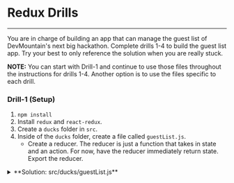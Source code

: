 # Redux Drills
---
You are in charge of building an app that can manage the guest list of DevMountain's next big hackathon. Complete drills 1-4 to build the guest list app. Try your best to only reference the solution when you are really stuck.

**NOTE:** You can start with Drill-1 and continue to use those files throughout the instructions for drills 1-4. Another option is to use the files specific to each drill.


### Drill-1 (Setup)

1. `npm install`
2. Install `redux` and `react-redux`.
3. Create a `ducks` folder in `src`.
4. Inside of the `ducks` folder, create a file called `guestList.js`.
    - Create a reducer. The reducer is just a function that takes in state and an action. For now, have the reducer immediately return state. Export the reducer.

<details>
  <summary>**Solution: src/ducks/guestList.js**</summary>
  ```
  const initialState = {}

  export default function reducer(state = initialState, action) {
    return state;
  }
  ```
</details>

5. Create a `store.js` file in the `src` folder.
    - In `store.js` import `createStore` ( from redux ) and the reducer.
    - Export the invocation of `createStore` with the reducer as the only argument.

  **Solution: src/store.js**

  ```
  import { createStore } from 'redux';
  import guestlist_reducer from './ducks/guestList';
  export default createStore(guestlist_reducer);
  ```

6. In `index.js`:
    - Import `Provider` (from react-redux) and the store.
    - In the render method, wrap `<App />` with `Provider`.
    - Pass the store, as a prop, to `Provider`.


**Solution: src/index.js**

```
import React from 'react';

import ReactDOM from 'react-dom';
import { Provider } from 'react-redux';
import App from './App';
import store from './store';
import registerServiceWorker from './registerServiceWorker';
import './index.css';

ReactDOM.render(
  <Provider store={store}>
    <App />
  </Provider>, document.getElementById('root'));
registerServiceWorker();
```

### Drill-2 (Display guest list)

1. `npm install`
2. Install `redux` and `react-redux`.
3. In `guestList.js`:
    - Set `initialState` to
    ```
    const initialState = {
          guests: ['Tony Stark', 'Steve Rodgers', ' Nick Fury', 'Natasha Romanova', 'Clint Barton', 'Bruce Banner', 'Wanda Maximoff']
      }
    ```
4. In `App.js`:
    - Import `connect` from 'react-redux';
    - Create your `mapStateToProps` function. Pull the list of guests off of state.
    - `mapStateToProps` needs to be the first argument when `connect` is invoked.
    - `map` over the guest list array that is now on props. The map should return some jsx with the guest's name and a remove button.
    ```
    <div key={i} className="list-item">
        <li>{guest}</li>
        <button type="" className="">Remove</button>
    </div>
    ```

**Solution: App.js**
```
import React, { Component } from 'react';
import { connect } from 'react-redux'
import './App.css';

class App extends Component {
  render() {
    return (
      <div className="App">
        <h1>DevMountain Hackathon</h1>
        <h3>Guest List:</h3>
        <ul>
          {this.props.list.map( (guest, i) => {
            return (
              <div key={i} className="list-item">
                <li>{guest}</li>
                <button type="" className="">Remove</button>
              </div>
            )
          })}
        </ul>
        <div className="add-guest">
          Add guest: <input type="" className=""/>
          <button type="" className="">Add</button>
        </div>
      </div>
    );
  }
}

function mapStateToProps(state) {
  return {
    list: state.guests
  };
}

export default connect(mapStateToProps)(App);
```

### Drill-3 (Add/Delete guests)
1. `npm install`
2. Install `redux` and `react-redux`.
3. Add functionality of adding guest to list. In `guestList.js`:
    - Export a function called `addGuest`. This function is an action creator. It should return an object with a `type` and `payload`.
    - The `addGuest` function should have one parameter, which will be a guest name.
    - Set up a switch statement in the reducer function. When adding a guest, we should return a new piece of state that includes the new guest we are adding.
4. In `App.js`:
    - Import the `addGuest` function from guestList.js.
    - As the second argument for the connect method, pass in an object with the key and value being `addGuest`.
    ```
    export default connect(mapStateToProps, { addGuest })(App);
    ```
    - Add the `constructor` and set up the initial state for the component. You will need to keep track of what is typed into the input box. (Hint: you will need to use the `onChange` event handler and `this.setState()`)
    - When the `add` button is clicked, you need to call the `addGuest` function (on props) and pass in a guest name (the value of the input, which is on App's component state)
5. You should be able to add guests to the list now. Following a similar process as you did add a guest, add the functionality of removing a guest when the `Remove` button is clicked.

**Solution: App.js**
```
import React, { Component } from 'react';
import { addGuest, removeGuest } from './ducks/guestList';
import { connect } from 'react-redux';
import './App.css';

class App extends Component {
  constructor() {
    super();
    this.state = {
      text: ''
    }
    this.handleInputChange = this.handleInputChange.bind(this);
    this.handleSubmit = this.handleSubmit.bind(this);
  }

  handleInputChange(e) {
    this.setState({
      text: e.target.value
    })
  }
  handleSubmit(e) {
    e.preventDefault();
    this.props.addGuest(this.state.text);
    this.setState({
      text: ''
    })
  }

  render() {
    return (
      <div className="App">
        <h1>DevMountain Hackathon</h1>
        <h3>Guest List:</h3>
        <ul>
          {this.props.list.map( (guest, i) => {
            return (
              <div key={i} className="list-item">
                <li>{guest}</li>
                <button onClick={()=> this.props.removeGuest(i)}>Remove</button>
              </div>
            )
          })}
        </ul>
        <form
          onSubmit={this.handleSubmit}
          className="add-guest">
          Add guest: <input
          value={this.state.text}
          onChange={this.handleInputChange}
          />
          <button>Add</button>
        </form>
      </div>
    );
  }
}

function mapStateToProps(state) {
  return {
    list: state.guests
  }
}

export default connect(mapStateToProps,{ addGuest, removeGuest })(App);
```
**Solution: guestList.js**
```
const ADD_GUEST = 'ADD_GUEST';
const REMOVE_GUEST = 'REMOVE_GUEST';

const initialState = {
  guests: ['Tony Stark', 'Steve Rodgers', ' Nick Fury', 'Natasha Romanova', 'Clint Barton', 'Bruce Banner', 'Wanda Maximoff']
};

export function addGuest(guest) {
  return {
    type: ADD_GUEST,
    payload: guest
  }
}

export function removeGuest(i) {
  return {
    type: REMOVE_GUEST,
    payload: i
  }
}

export default function reducer(state = initialState, action) {
  switch (action.type) {
    case ADD_GUEST:
      return Object.assign({}, state, {guests: [...state, action.payload]});
    case REMOVE_GUEST:
      return Object.assign({}, state, {guests: state.guests.filter((guest, i) => i !== action.payload)});
    default:
      return state;
    }
}
```

### Drill-4 (Update guest names)
1. `npm install`
2. Install `redux` and `react-redux`.
3. A child component to `App.js` called `EditGuest` (a modal) has been created for you.
4. Import the `EditGuest` component in `App.js`. Put an instance of the EditGuest component under the form tags, in the ternary operator.
5. Notice in the component state for `App.js` that you are keeping track of the guest that you want to edit, and the index of that guest in the guest array. You can see how this information is being set by inspecting the `editName` function.
    - The `EditGuest` component needs some information from the `App` component: the guest to edit, the guest to edit's index, and the `hide` function.

**Solution**
```
{
   this.state.edit ?
        <EditGuest
          guest={this.state.guestToEdit}
          index={this.state.guestIndex}
          hide={this.hideModal} />
        : null
}
```

6. In `EditGuest.js`:
    - Add a `value` attribute to the input box and set the value to `this.state.text`
    - At this point, when you click on the edit button, the modal should appear and you should see the name you are editing in the input box.
    - Set up the component so that it is keeping track of any changes to the input box.
7. By now, you are hopefully getting the hang of creating an action creator, importing the action creator and passing it in to the `connect` method, and then referencing it on `props`.
    - Add functionality to the `update` button in `EditGuest.js` so that when it is clicked, it updates the guests name, and closes the modal.
